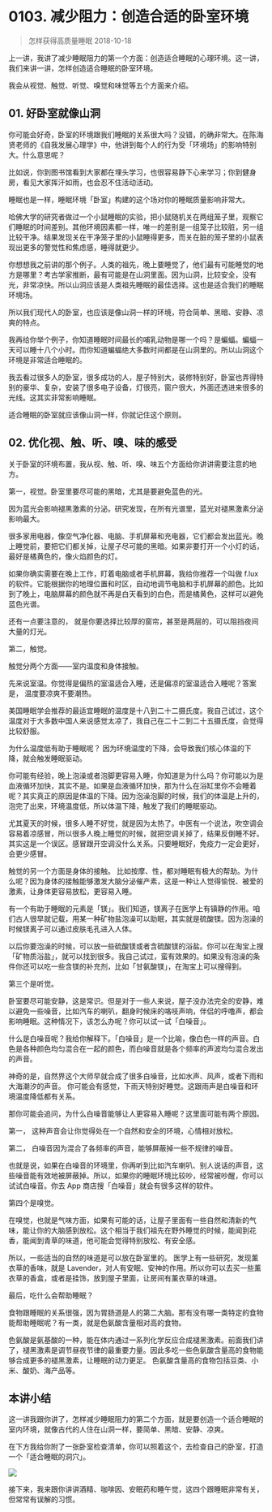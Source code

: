 # 0103. 减少阻力：创造合适的卧室环境
> 怎样获得高质量睡眠
2018-10-18

上一讲，我讲了减少睡眠阻力的第一个方面：创造适合睡眠的心理环境。这一讲，我们来讲一讲，怎样创造适合睡眠的卧室环境。 

我会从视觉、触觉、听觉、嗅觉和味觉等五个方面来介绍。

## 01. 好卧室就像山洞

你可能会好奇，卧室的环境跟我们睡眠的关系很大吗？没错，的确非常大。在陈海贤老师的《自我发展心理学》中，他讲到每个人的行为受「环境场」的影响特别大。什么意思呢？

比如说，你到图书馆看到大家都在埋头学习，也很容易静下心来学习；你到健身房，看见大家挥汗如雨，也会忍不住活动活动。

睡眠也是一样，睡眠环境「卧室」构建的这个场对你的睡眠质量影响非常大。 

哈佛大学的研究者做过一个小鼠睡眠的实验，把小鼠随机关在两组笼子里，观察它们睡眠的时间差别。其他环境因素都一样，唯一的差别是一组笼子比较脏，另一组比较干净。结果发现关在干净笼子里的小鼠睡得更多，而关在脏的笼子里的小鼠表现出更多的警觉性和焦虑感，睡得就更少。

你想想我之前讲的那个例子。人类的祖先，晚上要睡觉了，他们最有可能睡觉的地方是哪里？考古学家推断，最有可能是在山洞里面。因为山洞，比较安全，没有光，非常凉快。所以山洞应该是人类祖先睡眠的最佳选择。这也是适合我们的睡眠环境场。

所以我们现代人的卧室，也应该是像山洞一样的环境，符合简单、黑暗、安静、凉爽的特点。

我再给你举个例子，你知道睡眠时间最长的哺乳动物是哪一个吗？是蝙蝠。蝙蝠一天可以睡十八个小时。而你知道蝙蝠绝大多数时间都是在山洞里的。所以山洞这个环境是非常适合睡眠的。

我去看过很多人的卧室，很多成功的人，屋子特别大，装修特别好，卧室也弄得特别的豪华、复杂，安装了很多电子设备，灯很亮，窗户很大，外面还透进来很多的光线。这其实非常影响睡眠。

适合睡眠的卧室就应该像山洞一样，你就记住这个原则。

## 02. 优化视、触、听、嗅、味的感受

关于卧室的环境布置，我从视、触、听、嗅、味五个方面给你讲讲需要注意的地方。

第一，视觉。卧室里要尽可能的黑暗，尤其是要避免蓝色的光。

因为蓝光会影响褪黑激素的分泌。研究发现，在所有光谱里，蓝光对褪黑激素分泌影响最大。

很多家用电器，像空气净化器、电脑、手机屏幕和充电器，它们都会发出蓝光。晚上睡觉前，要把它们都关掉，让屋子尽可能的黑暗。如果非要打开一个小灯的话，最好是橘黄色的，像火焰颜色的灯。

如果你确实需要在晚上工作，盯着电脑或者手机屏幕，我给你推荐一个叫做 f.lux 的软件。它能根据你的地理位置和时区，自动地调节电脑和手机屏幕的颜色。比如到了晚上，电脑屏幕的颜色就不再是白天看到的白色，而是橘黄色，这样可以避免蓝色光谱。

还有一点要注意的， 就是你要选择比较厚的窗帘，甚至是两层的，可以阻挡夜间大量的灯光。

第二，触觉。

触觉分两个方面——室内温度和身体接触。

先来说室温。你觉得是偏热的室温适合入睡，还是偏凉的室温适合入睡呢？答案是， 温度要凉爽不要潮热。

美国睡眠学会推荐的最适宜睡眠的温度是十八到二十二摄氏度。我自己试过，这个温度对于大多数中国人来说感觉太凉了，我自己在二十二到二十五摄氏度，会觉得比较舒服。

为什么温度低有助于睡眠呢？ 因为环境温度的下降，会导致我们核心体温的下降，就会触发睡眠驱动。

你可能有经验，晚上泡澡或者泡脚更容易入睡，你知道是为什么吗？你可能以为是血液循环加快，其实不是。如果是血液循环加快，那为什么在浴缸里你不会睡着呢？其实真正的原因是体温的下降。因为泡澡泡脚的时候，我们的体温是上升的，泡完了出来，环境温度低，所以体温下降，触发了我们的睡眠驱动。

尤其夏天的时候，很多人睡不好觉，就是因为太热了。中医有一个说法，吹空调会容易着凉感冒，所以很多人晚上睡觉的时候，就把空调关掉了，结果反倒睡不好。其实这是一个误区。感冒跟开空调没什么关系。只要睡眠好，免疫力一定会更好，会更少感冒。

触觉的另一个方面是身体的接触。 比如按摩、性，都对睡眠有极大的帮助。为什么呢？因为身体的接触能够激发大脑分泌催产素，这是一种让人觉得愉悦、被爱的激素，让身体更容易放松，更容易入睡。

有一个有助于睡眠的元素是「镁」。我们知道，镁离子在医学上有镇静的作用。咱们古人很早就记载，用某一种矿物盐泡澡可以助眠，其实就是硫酸镁。因为泡澡的时候镁离子可以通过皮肤毛孔进入人体。

以后你要泡澡的时候，可以放一些硫酸镁或者含硫酸镁的浴盐。你可以在淘宝上搜「矿物质浴盐」，就可以找到很多。我自己试过，蛮有效果的。如果没有泡澡的条件你还可以吃一些含镁的补充剂，比如「甘氨酸镁」，在淘宝上可以搜得到。

第三个是听觉。

卧室要尽可能安静，这是常识。但是对于一些人来说，屋子没办法完全的安静，难以避免一些噪音，比如汽车的喇叭，翻身时候床的咯吱声响，伴侣的呼噜声，都会影响睡眠。这种情况下，该怎么办呢？你可以试一试「白噪音」。

什么是白噪音呢？我给你解释下。「白噪音」是一个比喻，像白色一样的声音。白色是各种颜色均匀混合在一起的颜色，而白噪音就是各个频率的声波均匀混合发出的声音。

神奇的是，自然界这个大师早就合成了很多白噪音，比如水声、风声，或者下雨和大海潮汐的声音。 你可能会有感觉，下雨天特别好睡觉。这跟雨声是白噪音和环境温度降低都有关系。

那你可能会追问，为什么白噪音能够让人更容易入睡呢？这里面可能有两个原因。

第一， 这种声音会让你觉得处在一个自然和安全的环境，心情相对放松。 

第二， 白噪音因为混合了各频率的声音，能够屏蔽掉一些不规律的噪音。

也就是说，如果在白噪音的环境里，你再听到比如汽车喇叭、别人说话的声音，这些噪音能有效地被屏蔽掉。所以，如果你的睡眠环境比较吵，经常被吵醒，你可以试试白噪音。你去 App 商店搜「白噪音」就会有很多这样的软件。

第四个是嗅觉。

在嗅觉，也就是气味方面，如果有可能的话，让屋子里面有一些自然和清新的气味，能让你的大脑感到放松。这个相当于我们祖先在野外睡觉的时候，能闻到花香，能闻到青草的味道，他可能会觉得特别放松、有安全感。

所以，一些适当的自然的味道是可以放在卧室里的。 医学上有一些研究，发现薰衣草的香味，就是 Lavender，对人有安眠、安神的作用。所以你可以去买一些薰衣草的香盒，或者是挂饰，放到屋子里面，让房间有薰衣草的味道。

最后，吃什么会帮助睡眠？

食物跟睡眠的关系很强，因为胃肠道是人的第二大脑。那有没有哪一类特定的食物能帮助睡眠呢？有一类，就是色氨酸含量相对高的食物。

色氨酸是氨基酸的一种，能在体内通过一系列化学反应合成褪黑激素。前面我们讲了，褪黑激素是调节昼夜节律的最重要力量。因此多吃一些色氨酸含量高的食物能够合成更多的褪黑激素，让睡眠的动力更足。 色氨酸含量高的食物包括豆类、小米、酸奶、海产品等。

## 本讲小结

这一讲我跟你讲了，怎样减少睡眠阻力的第二个方面，就是要创造一个适合睡眠的室内环境，就像古代的人住在山洞一样，要简单、黑暗、安静、凉爽。

在下方我给你附了一张卧室检查清单，你可以照着这个，去检查自己的卧室，打造一个「适合睡眠的洞穴」。

![](https://raw.githubusercontent.com/dalong0514/selfstudy/master/图片链接/生命科学/2018043.jpg)

接下来，我来跟你讲讲酒精、咖啡因、安眠药和睡午觉，这四个跟睡眠非常有关，但常常有误解的习惯。

